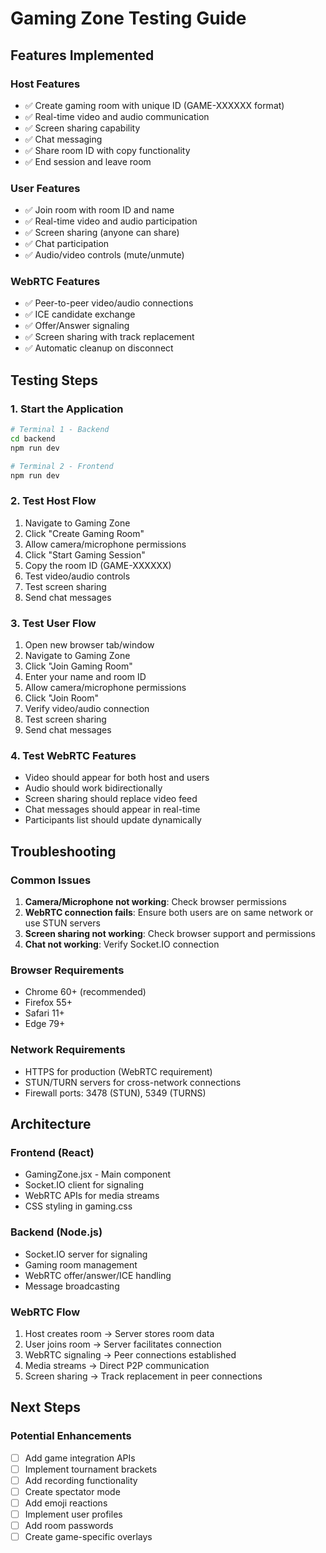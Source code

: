 # Gaming Zone Testing Guide

## Features Implemented

### Host Features
- ✅ Create gaming room with unique ID (GAME-XXXXXX format)
- ✅ Real-time video and audio communication
- ✅ Screen sharing capability
- ✅ Chat messaging
- ✅ Share room ID with copy functionality
- ✅ End session and leave room

### User Features  
- ✅ Join room with room ID and name
- ✅ Real-time video and audio participation
- ✅ Screen sharing (anyone can share)
- ✅ Chat participation
- ✅ Audio/video controls (mute/unmute)

### WebRTC Features
- ✅ Peer-to-peer video/audio connections
- ✅ ICE candidate exchange
- ✅ Offer/Answer signaling
- ✅ Screen sharing with track replacement
- ✅ Automatic cleanup on disconnect

## Testing Steps

### 1. Start the Application
```bash
# Terminal 1 - Backend
cd backend
npm run dev

# Terminal 2 - Frontend  
npm run dev
```

### 2. Test Host Flow
1. Navigate to Gaming Zone
2. Click "Create Gaming Room"
3. Allow camera/microphone permissions
4. Click "Start Gaming Session"
5. Copy the room ID (GAME-XXXXXX)
6. Test video/audio controls
7. Test screen sharing
8. Send chat messages

### 3. Test User Flow
1. Open new browser tab/window
2. Navigate to Gaming Zone
3. Click "Join Gaming Room"
4. Enter your name and room ID
5. Allow camera/microphone permissions
6. Click "Join Room"
7. Verify video/audio connection
8. Test screen sharing
9. Send chat messages

### 4. Test WebRTC Features
- Video should appear for both host and users
- Audio should work bidirectionally
- Screen sharing should replace video feed
- Chat messages should appear in real-time
- Participants list should update dynamically

## Troubleshooting

### Common Issues
1. **Camera/Microphone not working**: Check browser permissions
2. **WebRTC connection fails**: Ensure both users are on same network or use STUN servers
3. **Screen sharing not working**: Check browser support and permissions
4. **Chat not working**: Verify Socket.IO connection

### Browser Requirements
- Chrome 60+ (recommended)
- Firefox 55+
- Safari 11+
- Edge 79+

### Network Requirements
- HTTPS for production (WebRTC requirement)
- STUN/TURN servers for cross-network connections
- Firewall ports: 3478 (STUN), 5349 (TURNS)

## Architecture

### Frontend (React)
- GamingZone.jsx - Main component
- Socket.IO client for signaling
- WebRTC APIs for media streams
- CSS styling in gaming.css

### Backend (Node.js)
- Socket.IO server for signaling
- Gaming room management
- WebRTC offer/answer/ICE handling
- Message broadcasting

### WebRTC Flow
1. Host creates room → Server stores room data
2. User joins room → Server facilitates connection
3. WebRTC signaling → Peer connections established
4. Media streams → Direct P2P communication
5. Screen sharing → Track replacement in peer connections

## Next Steps

### Potential Enhancements
- [ ] Add game integration APIs
- [ ] Implement tournament brackets
- [ ] Add recording functionality
- [ ] Create spectator mode
- [ ] Add emoji reactions
- [ ] Implement user profiles
- [ ] Add room passwords
- [ ] Create game-specific overlays